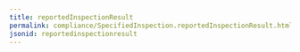```yaml
---
title: reportedInspectionResult
permalink: compliance/SpecifiedInspection.reportedInspectionResult.html
jsonid: reportedinspectionresult
---
```

